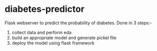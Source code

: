 # diabetes-predictor
Flask webserver to predict the probability of diabetes. 
Done in 3 steps:-
1. collect data and perform eda
2. build an appropriate model and generate pickel file
3. deploy the model using flask framework
